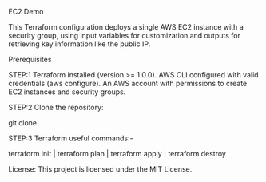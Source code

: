 EC2 Demo

This Terraform configuration deploys a single AWS EC2 instance with a security group, using input variables for customization and outputs for retrieving key information like the public IP.

Prerequisites

STEP:1 Terraform installed (version >= 1.0.0).
AWS CLI configured with valid credentials (aws configure).
An AWS account with permissions to create EC2 instances and security groups.


STEP:2 Clone the repository:

git clone <repository-url>




STEP:3 Terraform useful commands:-

terraform init | terraform plan | terraform apply | terraform destroy


License:
This project is licensed under the MIT License.
